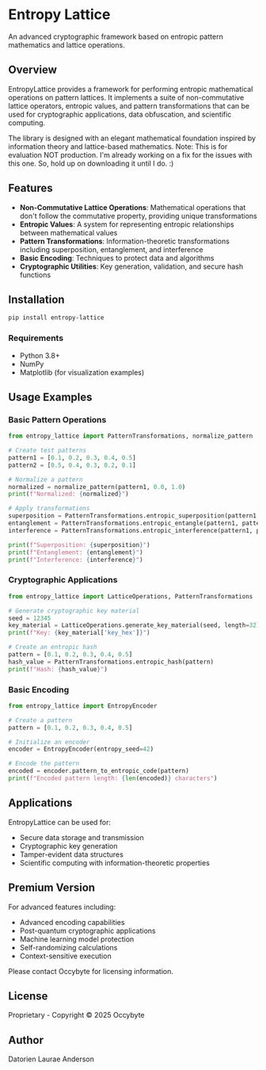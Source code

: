# Entropy Lattice

An advanced cryptographic framework based on entropic pattern mathematics and lattice operations.

## Overview

EntropyLattice provides a framework for performing entropic mathematical operations on pattern lattices. It implements a suite of non-commutative lattice operators, entropic values, and pattern transformations that can be used for cryptographic applications, data obfuscation, and scientific computing.

The library is designed with an elegant mathematical foundation inspired by information theory and lattice-based mathematics.
Note: This is for evaluation NOT production. I'm already working on a fix for the issues with this one. So, hold up on downloading it until I do. :)

## Features

- **Non-Commutative Lattice Operations**: Mathematical operations that don't follow the commutative property, providing unique transformations
- **Entropic Values**: A system for representing entropic relationships between mathematical values
- **Pattern Transformations**: Information-theoretic transformations including superposition, entanglement, and interference
- **Basic Encoding**: Techniques to protect data and algorithms
- **Cryptographic Utilities**: Key generation, validation, and secure hash functions

## Installation

```bash
pip install entropy-lattice
```

### Requirements

- Python 3.8+
- NumPy
- Matplotlib (for visualization examples)

## Usage Examples

### Basic Pattern Operations

```python
from entropy_lattice import PatternTransformations, normalize_pattern

# Create test patterns
pattern1 = [0.1, 0.2, 0.3, 0.4, 0.5]
pattern2 = [0.5, 0.4, 0.3, 0.2, 0.1]

# Normalize a pattern
normalized = normalize_pattern(pattern1, 0.0, 1.0)
print(f"Normalized: {normalized}")

# Apply transformations
superposition = PatternTransformations.entropic_superposition(pattern1, pattern2)
entanglement = PatternTransformations.entropic_entangle(pattern1, pattern2)
interference = PatternTransformations.entropic_interference(pattern1, pattern2)

print(f"Superposition: {superposition}")
print(f"Entanglement: {entanglement}")
print(f"Interference: {interference}")
```

### Cryptographic Applications

```python
from entropy_lattice import LatticeOperations, PatternTransformations

# Generate cryptographic key material
seed = 12345
key_material = LatticeOperations.generate_key_material(seed, length=32)
print(f"Key: {key_material['key_hex']}")

# Create an entropic hash
pattern = [0.1, 0.2, 0.3, 0.4, 0.5]
hash_value = PatternTransformations.entropic_hash(pattern)
print(f"Hash: {hash_value}")
```

### Basic Encoding

```python
from entropy_lattice import EntropyEncoder

# Create a pattern
pattern = [0.1, 0.2, 0.3, 0.4, 0.5]

# Initialize an encoder
encoder = EntropyEncoder(entropy_seed=42)

# Encode the pattern
encoded = encoder.pattern_to_entropic_code(pattern)
print(f"Encoded pattern length: {len(encoded)} characters")
```

## Applications

EntropyLattice can be used for:

- Secure data storage and transmission
- Cryptographic key generation
- Tamper-evident data structures
- Scientific computing with information-theoretic properties

## Premium Version

For advanced features including:
- Advanced encoding capabilities
- Post-quantum cryptographic applications
- Machine learning model protection
- Self-randomizing calculations
- Context-sensitive execution

Please contact Occybyte for licensing information.

## License

Proprietary - Copyright © 2025 Occybyte

## Author

Datorien Laurae Anderson 
